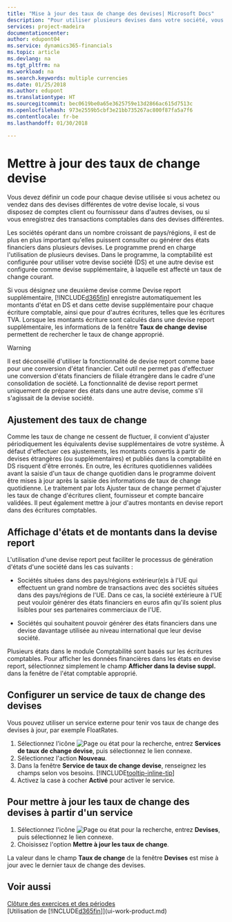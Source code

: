 ```yaml
---
title: "Mise à jour des taux de change des devises| Microsoft Docs"
description: "Pour utiliser plusieurs devises dans votre société, vous pouvez définir un code pour chaque devise et utiliser un service externe de taux de change, par exemple FloatRates."
services: project-madeira
documentationcenter: 
author: edupont04
ms.service: dynamics365-financials
ms.topic: article
ms.devlang: na
ms.tgt_pltfrm: na
ms.workload: na
ms.search.keywords: multiple currencies
ms.date: 01/25/2018
ms.author: edupont
ms.translationtype: HT
ms.sourcegitcommit: bec0619be0a65e3625759e13d2866ac615d7513c
ms.openlocfilehash: 973e2559b5cbf3e21bb735267ac800f87fa5a7f6
ms.contentlocale: fr-be
ms.lasthandoff: 01/30/2018

---
```

# <a name="update-currency-exchange-rates"></a>Mettre à jour des taux de change devise
Vous devez définir un code pour chaque devise utilisée si vous achetez ou vendez dans des devises différentes de votre devise locale, si vous disposez de comptes client ou fournisseur dans d'autres devises, ou si vous enregistrez des transactions comptables dans des devises différentes.  

Les sociétés opérant dans un nombre croissant de pays/régions, il est de plus en plus important qu'elles puissent consulter ou générer des états financiers dans plusieurs devises. Le programme prend en charge l'utilisation de plusieurs devises. Dans le programme, la comptabilité est configurée pour utiliser votre devise société (DS) et une autre devise est configurée comme devise supplémentaire, à laquelle est affecté un taux de change courant.  

 Si vous désignez une deuxième devise comme Devise report supplémentaire, [!INCLUDE[d365fin](includes/d365fin_md.md)] enregistre automatiquement les montants d'état en DS et dans cette devise supplémentaire pour chaque écriture comptable, ainsi que pour d'autres écritures, telles que les écritures TVA. Lorsque les montants écriture sont calculés dans une devise report supplémentaire, les informations de la fenêtre **Taux de change devise** permettent de rechercher le taux de change approprié.  

> [!WARNING]  
>  Il est déconseillé d'utiliser la fonctionnalité de devise report comme base pour une conversion d'état financier. Cet outil ne permet pas d'effectuer une conversion d'états financiers de filiale étrangère dans le cadre d'une consolidation de société. La fonctionnalité de devise report permet uniquement de préparer des états dans une autre devise, comme s'il s'agissait de la devise société.

## <a name="adjusting-exchange-rates"></a>Ajustement des taux de change  
Comme les taux de change ne cessent de fluctuer, il convient d'ajuster périodiquement les équivalents devise supplémentaires de votre système. À défaut d'effectuer ces ajustements, les montants convertis à partir de devises étrangères (ou supplémentaires) et publiés dans la comptabilité en DS risquent d'être erronés. En outre, les écritures quotidiennes validées avant la saisie d'un taux de change quotidien dans le programme doivent être mises à jour après la saisie des informations de taux de change quotidienne. Le traitement par lots Ajuster taux de change permet d'ajuster les taux de change d'écritures client, fournisseur et compte bancaire validées. Il peut également mettre à jour d'autres montants en devise report dans des écritures comptables.  

## <a name="displaying-reports-and-amounts-in-the-additional-reporting-currency"></a>Affichage d'états et de montants dans la devise report  
L'utilisation d'une devise report peut faciliter le processus de génération d'états d'une société dans les cas suivants :  

- Sociétés situées dans des pays/régions extérieur(e)s à l'UE qui effectuent un grand nombre de transactions avec des sociétés situées dans des pays/régions de l'UE. Dans ce cas, la société extérieure à l'UE peut vouloir générer des états financiers en euros afin qu'ils soient plus lisibles pour ses partenaires commerciaux de l'UE.  

- Sociétés qui souhaitent pouvoir générer des états financiers dans une devise davantage utilisée au niveau international que leur devise société.  

Plusieurs états dans le module Comptabilité sont basés sur les écritures comptables. Pour afficher les données financières dans les états en devise report, sélectionnez simplement le champ **Afficher dans la devise suppl.** dans la fenêtre de l'état comptable approprié.  

## <a name="to-set-up-a-currency-exchange-rate-service"></a>Configurer un service de taux de change des devises
Vous pouvez utiliser un service externe pour tenir vos taux de change des devises à jour, par exemple FloatRates.

1. Sélectionnez l'icône ![Page ou état pour la recherche](media/ui-search/search_small.png "icône Page ou état pour la recherche"), entrez **Services de taux de change devise**, puis sélectionnez le lien connexe.
2. Sélectionnez l'action **Nouveau**.
3. Dans la fenêtre **Service de taux de change devise**, renseignez les champs selon vos besoins. [!INCLUDE[tooltip-inline-tip](includes/tooltip-inline-tip_md.md)]
4. Activez la case à cocher **Activé** pour activer le service.

## <a name="to-update-currency-exchange-rates-through-a-service"></a>Pour mettre à jour les taux de change des devises à partir d'un service
1. Sélectionnez l'icône ![Page ou état pour la recherche](media/ui-search/search_small.png "icône Page ou état pour la recherche"), entrez **Devises**, puis sélectionnez le lien connexe.
2. Choisissez l'option **Mettre à jour les taux de change**.

La valeur dans le champ **Taux de change** de la fenêtre **Devises** est mise à jour avec le dernier taux de change des devises.

## <a name="see-also"></a>Voir aussi
[Clôture des exercices et des périodes](year-close-years-periods.md)  
[Utilisation de [!INCLUDE[d365fin](includes/d365fin_md.md)]](ui-work-product.md)


